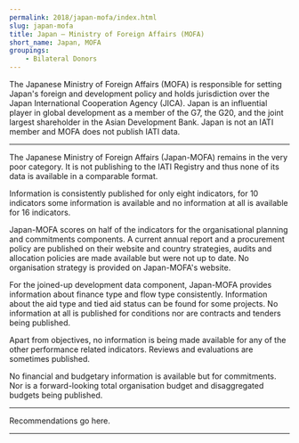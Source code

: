 ```yaml
---
permalink: 2018/japan-mofa/index.html
slug: japan-mofa
title: Japan – Ministry of Foreign Affairs (MOFA)
short_name: Japan, MOFA
groupings:
    - Bilateral Donors
---
```


The Japanese Ministry of Foreign Affairs (MOFA) is responsible for setting Japan's foreign and development policy and holds jurisdiction over the Japan International Cooperation Agency (JICA). Japan is an influential player in global development as a member of the G7, the G20, and the joint largest shareholder in the Asian Development Bank. Japan is not an IATI member and MOFA does not publish IATI data.

---

The Japanese Ministry of Foreign Affairs (Japan-MOFA) remains in the very poor category. It is not publishing to the IATI Registry and thus none of its data is available in a comparable format. 

Information is consistently published for only eight indicators, for 10 indicators some information is available and no information at all is available for 16 indicators. 

Japan-MOFA scores on half of the indicators for the organisational planning and commitments components. A current annual report and a procurement policy are published on their website and country strategies, audits and allocation policies are made available but were not up to date. No organisation strategy is provided on Japan-MOFA's website. 

For the joined-up development data component, Japan-MOFA provides information about finance type and flow type consistently. Information about the aid type and tied aid status can be found for some projects. No information at all is published for conditions nor are contracts and tenders being published. 

Apart from objectives, no information is being made available for any of the other performance related indicators. Reviews and evaluations are sometimes published. 

No financial and budgetary information is available but for commitments. Nor is a forward-looking total organisation budget and disaggregated budgets being published. 



---

Recommendations go here.

---
